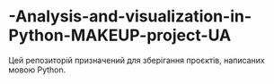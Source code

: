 # -Analysis-and-visualization-in-Python-MAKEUP-project-UA
Цей репозиторій призначений для зберігання проєктів, написаних мовою Python.
